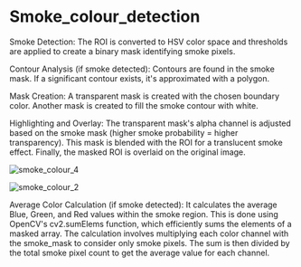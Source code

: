 # Smoke_colour_detection
Smoke Detection:
The ROI is converted to HSV color space and thresholds are applied to create a binary mask identifying smoke pixels.

Contour Analysis (if smoke detected):
Contours are found in the smoke mask. If a significant contour exists, it's approximated with a polygon.

Mask Creation:
A transparent mask is created with the chosen boundary color. Another mask is created to fill the smoke contour with white.

Highlighting and Overlay:
The transparent mask's alpha channel is adjusted based on the smoke mask (higher smoke probability = higher transparency). This mask is blended with the ROI for a translucent smoke effect. Finally, the masked ROI is overlaid on the original image.

![smoke_colour_4](https://github.com/Deeplearner11/Smoke_colour_detection/assets/87230145/5a9de21a-c96f-40ff-a67b-4aa4b034ed6b)

![smoke_colour_2](https://github.com/Deeplearner11/Smoke_colour_detection/assets/87230145/d9dc76f8-e74b-46b8-a97f-410ea6718455)

Average Color Calculation (if smoke detected):
It calculates the average Blue, Green, and Red values within the smoke region. This is done using OpenCV's cv2.sumElems function, which efficiently sums the elements of a masked array.
The calculation involves multiplying each color channel with the smoke_mask to consider only smoke pixels. The sum is then divided by the total smoke pixel count to get the average value for each channel.
